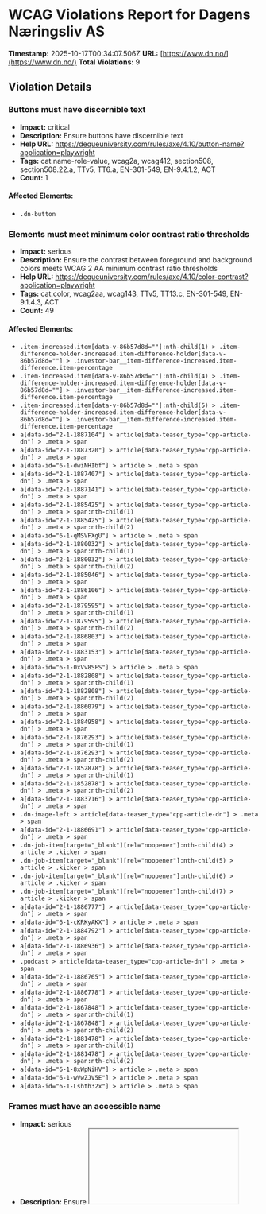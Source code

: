 # WCAG Violations Report for Dagens Næringsliv AS

**Timestamp:** 2025-10-17T00:34:07.506Z
**URL:** [https://www.dn.no/](https://www.dn.no/)
**Total Violations:** 9

## Violation Details

### Buttons must have discernible text

- **Impact:** critical
- **Description:** Ensure buttons have discernible text
- **Help URL:** https://dequeuniversity.com/rules/axe/4.10/button-name?application=playwright
- **Tags:** cat.name-role-value, wcag2a, wcag412, section508, section508.22.a, TTv5, TT6.a, EN-301-549, EN-9.4.1.2, ACT
- **Count:** 1

#### Affected Elements:

- `.dn-button`

### Elements must meet minimum color contrast ratio thresholds

- **Impact:** serious
- **Description:** Ensure the contrast between foreground and background colors meets WCAG 2 AA minimum contrast ratio thresholds
- **Help URL:** https://dequeuniversity.com/rules/axe/4.10/color-contrast?application=playwright
- **Tags:** cat.color, wcag2aa, wcag143, TTv5, TT13.c, EN-301-549, EN-9.1.4.3, ACT
- **Count:** 49

#### Affected Elements:

- `.item-increased.item[data-v-86b57d8d=""]:nth-child(1) > .item-difference-holder-increased.item-difference-holder[data-v-86b57d8d=""] > .investor-bar__item-difference-increased.item-difference.item-percentage`
- `.item-increased.item[data-v-86b57d8d=""]:nth-child(4) > .item-difference-holder-increased.item-difference-holder[data-v-86b57d8d=""] > .investor-bar__item-difference-increased.item-difference.item-percentage`
- `.item-increased.item[data-v-86b57d8d=""]:nth-child(5) > .item-difference-holder-increased.item-difference-holder[data-v-86b57d8d=""] > .investor-bar__item-difference-increased.item-difference.item-percentage`
- `a[data-id="2-1-1887104"] > article[data-teaser_type="cpp-article-dn"] > .meta > span`
- `a[data-id="2-1-1887320"] > article[data-teaser_type="cpp-article-dn"] > .meta > span`
- `a[data-id="6-1-dwiNHIbf"] > article > .meta > span`
- `a[data-id="2-1-1887407"] > article[data-teaser_type="cpp-article-dn"] > .meta > span`
- `a[data-id="2-1-1887141"] > article[data-teaser_type="cpp-article-dn"] > .meta > span`
- `a[data-id="2-1-1885425"] > article[data-teaser_type="cpp-article-dn"] > .meta > span:nth-child(1)`
- `a[data-id="2-1-1885425"] > article[data-teaser_type="cpp-article-dn"] > .meta > span:nth-child(2)`
- `a[data-id="6-1-qMSVFXgU"] > article > .meta > span`
- `a[data-id="2-1-1880032"] > article[data-teaser_type="cpp-article-dn"] > .meta > span:nth-child(1)`
- `a[data-id="2-1-1880032"] > article[data-teaser_type="cpp-article-dn"] > .meta > span:nth-child(2)`
- `a[data-id="2-1-1885046"] > article[data-teaser_type="cpp-article-dn"] > .meta > span`
- `a[data-id="2-1-1886106"] > article[data-teaser_type="cpp-article-dn"] > .meta > span`
- `a[data-id="2-1-1879595"] > article[data-teaser_type="cpp-article-dn"] > .meta > span:nth-child(1)`
- `a[data-id="2-1-1879595"] > article[data-teaser_type="cpp-article-dn"] > .meta > span:nth-child(2)`
- `a[data-id="2-1-1886803"] > article[data-teaser_type="cpp-article-dn"] > .meta > span`
- `a[data-id="2-1-1883153"] > article[data-teaser_type="cpp-article-dn"] > .meta > span`
- `a[data-id="6-1-0xVv8SFS"] > article > .meta > span`
- `a[data-id="2-1-1882808"] > article[data-teaser_type="cpp-article-dn"] > .meta > span:nth-child(1)`
- `a[data-id="2-1-1882808"] > article[data-teaser_type="cpp-article-dn"] > .meta > span:nth-child(2)`
- `a[data-id="2-1-1886079"] > article[data-teaser_type="cpp-article-dn"] > .meta > span`
- `a[data-id="2-1-1884958"] > article[data-teaser_type="cpp-article-dn"] > .meta > span`
- `a[data-id="2-1-1876293"] > article[data-teaser_type="cpp-article-dn"] > .meta > span:nth-child(1)`
- `a[data-id="2-1-1876293"] > article[data-teaser_type="cpp-article-dn"] > .meta > span:nth-child(2)`
- `a[data-id="2-1-1852878"] > article[data-teaser_type="cpp-article-dn"] > .meta > span:nth-child(1)`
- `a[data-id="2-1-1852878"] > article[data-teaser_type="cpp-article-dn"] > .meta > span:nth-child(2)`
- `a[data-id="2-1-1883716"] > article[data-teaser_type="cpp-article-dn"] > .meta > span`
- `.dn-image-left > article[data-teaser_type="cpp-article-dn"] > .meta > span`
- `a[data-id="2-1-1886691"] > article[data-teaser_type="cpp-article-dn"] > .meta > span`
- `.dn-job-item[target="_blank"][rel="noopener"]:nth-child(4) > article > .kicker > span`
- `.dn-job-item[target="_blank"][rel="noopener"]:nth-child(5) > article > .kicker > span`
- `.dn-job-item[target="_blank"][rel="noopener"]:nth-child(6) > article > .kicker > span`
- `.dn-job-item[target="_blank"][rel="noopener"]:nth-child(7) > article > .kicker > span`
- `a[data-id="2-1-1886777"] > article[data-teaser_type="cpp-article-dn"] > .meta > span`
- `a[data-id="6-1-cKRKyAKX"] > article > .meta > span`
- `a[data-id="2-1-1884792"] > article[data-teaser_type="cpp-article-dn"] > .meta > span`
- `a[data-id="2-1-1886936"] > article[data-teaser_type="cpp-article-dn"] > .meta > span`
- `.podcast > article[data-teaser_type="cpp-article-dn"] > .meta > span`
- `a[data-id="2-1-1886765"] > article[data-teaser_type="cpp-article-dn"] > .meta > span`
- `a[data-id="2-1-1886778"] > article[data-teaser_type="cpp-article-dn"] > .meta > span`
- `a[data-id="2-1-1867848"] > article[data-teaser_type="cpp-article-dn"] > .meta > span:nth-child(1)`
- `a[data-id="2-1-1867848"] > article[data-teaser_type="cpp-article-dn"] > .meta > span:nth-child(2)`
- `a[data-id="2-1-1881478"] > article[data-teaser_type="cpp-article-dn"] > .meta > span:nth-child(1)`
- `a[data-id="2-1-1881478"] > article[data-teaser_type="cpp-article-dn"] > .meta > span:nth-child(2)`
- `a[data-id="6-1-8xWpNiHV"] > article > .meta > span`
- `a[data-id="6-1-wVwZJV5E"] > article > .meta > span`
- `a[data-id="6-1-Lshth32x"] > article > .meta > span`

### Frames must have an accessible name

- **Impact:** serious
- **Description:** Ensure <iframe> and <frame> elements have an accessible name
- **Help URL:** https://dequeuniversity.com/rules/axe/4.10/frame-title?application=playwright
- **Tags:** cat.text-alternatives, wcag2a, wcag412, section508, section508.22.i, TTv5, TT12.d, EN-301-549, EN-9.4.1.2
- **Count:** 1

#### Affected Elements:

- `iframe[seamless=""]`

### Images must have alternative text

- **Impact:** critical
- **Description:** Ensure <img> elements have alternative text or a role of none or presentation
- **Help URL:** https://dequeuniversity.com/rules/axe/4.10/image-alt?application=playwright
- **Tags:** cat.text-alternatives, wcag2a, wcag111, section508, section508.22.a, TTv5, TT7.a, TT7.b, EN-301-549, EN-9.1.1.1, ACT
- **Count:** 4

#### Affected Elements:

- `iframe[seamless=""], a[data-id="kLFE0afY"] > figure > img`
- `iframe[seamless=""], a[data-id="3Uol2z6u"] > figure > img`
- `iframe[seamless=""], a[data-id="q1rbDibx"] > figure > img`
- `iframe[seamless=""], a[data-id="1UGDSGGz"] > figure > img`

### Contentinfo landmark should not be contained in another landmark

- **Impact:** moderate
- **Description:** Ensure the contentinfo landmark is at top level
- **Help URL:** https://dequeuniversity.com/rules/axe/4.10/landmark-contentinfo-is-top-level?application=playwright
- **Tags:** cat.semantics, best-practice
- **Count:** 1

#### Affected Elements:

- `.dn-footer-copyright`

### Document should not have more than one contentinfo landmark

- **Impact:** moderate
- **Description:** Ensure the document has at most one contentinfo landmark
- **Help URL:** https://dequeuniversity.com/rules/axe/4.10/landmark-no-duplicate-contentinfo?application=playwright
- **Tags:** cat.semantics, best-practice
- **Count:** 1

#### Affected Elements:

- `.dn-footer`

### Landmarks should have a unique role or role/label/title (i.e. accessible name) combination

- **Impact:** moderate
- **Description:** Ensure landmarks are unique
- **Help URL:** https://dequeuniversity.com/rules/axe/4.10/landmark-unique?application=playwright
- **Tags:** cat.semantics, best-practice
- **Count:** 1

#### Affected Elements:

- `.dn-footer`

### Links must have discernible text

- **Impact:** serious
- **Description:** Ensure links have discernible text
- **Help URL:** https://dequeuniversity.com/rules/axe/4.10/link-name?application=playwright
- **Tags:** cat.name-role-value, wcag2a, wcag244, wcag412, section508, section508.22.a, TTv5, TT6.a, EN-301-549, EN-9.2.4.4, EN-9.4.1.2, ACT
- **Count:** 3

#### Affected Elements:

- `.router-link-active`
- `.button[data-v-86b57d8d=""]:nth-child(3) > a[href$="investor"][data-v-86b57d8d=""]`
- `.dn-link[href$="dngroup.com/"][rel="noopener"]`

### All page content should be contained by landmarks

- **Impact:** moderate
- **Description:** Ensure all page content is contained by landmarks
- **Help URL:** https://dequeuniversity.com/rules/axe/4.10/region?application=playwright
- **Tags:** cat.keyboard, best-practice
- **Count:** 110

#### Affected Elements:

- `a[href$="investor"][data-v-86b57d8d=""] > span[data-v-86b57d8d=""]`
- `.item-increased.item[data-v-86b57d8d=""]:nth-child(1) > .item-holder[data-v-86b57d8d=""]`
- `.item-increased.item[data-v-86b57d8d=""]:nth-child(1) > .item-difference-holder-increased.item-difference-holder[data-v-86b57d8d=""] > .investor-bar__item-difference-increased.item-difference.item-percentage`
- `.item-decreased.item[data-v-86b57d8d=""]:nth-child(2) > .item-holder[data-v-86b57d8d=""]`
- `.item-decreased.item[data-v-86b57d8d=""]:nth-child(2) > .item-difference-holder-decreased.item-difference-holder[data-v-86b57d8d=""] > .item-difference-decreased.item-difference.item-percentage`
- `.item-decreased.item[data-v-86b57d8d=""]:nth-child(3) > .item-holder[data-v-86b57d8d=""]`
- `.item-decreased.item[data-v-86b57d8d=""]:nth-child(3) > .item-difference-holder-decreased.item-difference-holder[data-v-86b57d8d=""] > .item-difference-decreased.item-difference.item-percentage`
- `.item-increased.item[data-v-86b57d8d=""]:nth-child(4) > .item-holder[data-v-86b57d8d=""]`
- `.item-increased.item[data-v-86b57d8d=""]:nth-child(4) > .item-difference-holder-increased.item-difference-holder[data-v-86b57d8d=""] > .investor-bar__item-difference-increased.item-difference.item-percentage`
- `.item-increased.item[data-v-86b57d8d=""]:nth-child(5) > .item-holder[data-v-86b57d8d=""]`
- `.item-increased.item[data-v-86b57d8d=""]:nth-child(5) > .item-difference-holder-increased.item-difference-holder[data-v-86b57d8d=""] > .investor-bar__item-difference-increased.item-difference.item-percentage`
- `.dn-group:nth-child(2) > .layout-abb.dn-grid-layout[data-list=""]`
- `a[data-id="6-1-dwiNHIbf"] > article > .dn-card_assets > .default[data-load="eager"][type="picture"]`
- `a[data-id="6-1-dwiNHIbf"] > article > .kicker`
- `a[data-id="6-1-dwiNHIbf"] > article > .dn-headline--subhead.title[data-v-6d246014=""]`
- `a[data-id="6-1-dwiNHIbf"] > article > .meta`
- `a[data-id="6-1-dwiNHIbf"] > article > .badge > span`
- `.dn-group:nth-child(3)`
- `.dn-group:nth-child(5) > .layout-bba.dn-grid-layout[data-list=""]`
- `a[data-id="6-1-qMSVFXgU"] > article > .dn-card_assets > .default[data-load="eager"][type="picture"]`
- `a[data-id="6-1-qMSVFXgU"] > article > .dn-headline--subhead.title[data-v-6d246014=""]`
- `a[data-id="6-1-qMSVFXgU"] > article > .meta`
- `a[data-id="6-1-qMSVFXgU"] > article > .badge > span`
- `.layout-abb.dn-grid-layout[data-list=""]:nth-child(6)`
- `a[data-id="2-1-1886856"] > article[data-teaser_type="cpp-article-dn"] > .dn-card_assets`
- `a[data-id="2-1-1886856"] > article[data-teaser_type="cpp-article-dn"] > .kicker > span:nth-child(2)`
- `a[data-id="2-1-1886856"] > article[data-teaser_type="cpp-article-dn"] > .dn-headline--subhead.title[data-v-6d246014=""]`
- `a[data-id="2-1-1886856"] > article[data-teaser_type="cpp-article-dn"] > .meta`
- `a[data-id="2-1-1879595"]`
- `a[data-id="2-1-1886803"]`
- `a[data-id="2-1-1885389"] > article[data-teaser_type="cpp-article-dn"] > .dn-card_assets`
- `a[data-id="2-1-1885389"] > article[data-teaser_type="cpp-article-dn"] > .kicker > span:nth-child(2)`
- `a[data-id="2-1-1885389"] > article[data-teaser_type="cpp-article-dn"] > .dn-headline--subhead.title[data-v-6d246014=""]`
- `a[data-id="2-1-1885389"] > article[data-teaser_type="cpp-article-dn"] > .meta`
- `a[data-id="2-1-1884884"]`
- `a[data-id="2-1-1883153"]`
- `a[data-id="2-1-1885636"] > article[data-teaser_type="cpp-article-dn"] > .dn-card_assets`
- `a[data-id="2-1-1885636"] > article[data-teaser_type="cpp-article-dn"] > .kicker > span:nth-child(2)`
- `a[data-id="2-1-1885636"] > article[data-teaser_type="cpp-article-dn"] > .dn-headline--subhead.title[data-v-6d246014=""]`
- `a[data-id="2-1-1885636"] > article[data-teaser_type="cpp-article-dn"] > .meta`
- `a[data-id="6-1-0xVv8SFS"] > article > .dn-card_assets > .default[type="picture"][data-load="lazy"]`
- `a[data-id="6-1-0xVv8SFS"] > article > .dn-headline--subhead.title[data-v-6d246014=""]`
- `a[data-id="6-1-0xVv8SFS"] > article > .meta`
- `a[data-id="6-1-0xVv8SFS"] > article > .badge > span`
- `a[data-id="2-1-1882808"]`
- `a[data-id="2-1-1886079"]`
- `a[data-id="2-1-1887321"] > article[data-teaser_type="cpp-article-dn"] > .dn-card_assets`
- `a[data-id="2-1-1887321"] > article[data-teaser_type="cpp-article-dn"] > .kicker > span:nth-child(2)`
- `a[data-id="2-1-1887321"] > article[data-teaser_type="cpp-article-dn"] > .dn-headline--subhead.title[data-v-6d246014=""]`
- `a[data-id="2-1-1887321"] > article[data-teaser_type="cpp-article-dn"] > .meta`
- `a[data-id="2-1-1884958"]`
- `a[data-id="2-1-1886994"] > article[data-teaser_type="cpp-article-dn"] > .dn-card_assets`
- `a[data-id="2-1-1886994"] > article[data-teaser_type="cpp-article-dn"] > .kicker > span:nth-child(2)`
- `a[data-id="2-1-1886994"] > article[data-teaser_type="cpp-article-dn"] > .dn-headline--subhead.title[data-v-6d246014=""]`
- `a[data-id="2-1-1886994"] > article[data-teaser_type="cpp-article-dn"] > .meta`
- `a[data-id="2-1-1885566"] > article[data-teaser_type="cpp-article-dn"] > .dn-card_assets`
- `a[data-id="2-1-1885566"] > article[data-teaser_type="cpp-article-dn"] > .kicker > span:nth-child(2)`
- `a[data-id="2-1-1885566"] > article[data-teaser_type="cpp-article-dn"] > .dn-headline--subhead.title[data-v-6d246014=""]`
- `a[data-id="2-1-1885566"] > article[data-teaser_type="cpp-article-dn"] > .meta`
- `a[data-id="2-1-1876293"]`
- `a[data-id="2-1-1886115"] > article[data-teaser_type="cpp-article-dn"] > .dn-card_assets`
- `a[data-id="2-1-1886115"] > article[data-teaser_type="cpp-article-dn"] > .kicker > span:nth-child(2)`
- `a[data-id="2-1-1886115"] > article[data-teaser_type="cpp-article-dn"] > .dn-headline--subhead.title[data-v-6d246014=""]`
- `a[data-id="2-1-1886115"] > article[data-teaser_type="cpp-article-dn"] > .meta`
- `a[data-id="2-1-1852878"]`
- `div[grouptype="Audience Engagement 2"] > .layout-b.dn-grid-layout[data-list=""]`
- `.dn-image-left`
- `a[data-id="2-1-1885533"] > article[data-teaser_type="cpp-article-dn"] > .dn-card_assets`
- `a[data-id="2-1-1885533"] > article[data-teaser_type="cpp-article-dn"] > .kicker > span:nth-child(2)`
- `a[data-id="2-1-1885533"] > article[data-teaser_type="cpp-article-dn"] > .dn-headline--subhead.title[data-v-6d246014=""]`
- `a[data-id="2-1-1885533"] > article[data-teaser_type="cpp-article-dn"] > .meta`
- `a[data-id="2-1-1886691"]`
- `a[href$="dnjobb.no/"] > span`
- `.dn-job-button`
- `.dn-job-carousel`
- `a[data-id="2-1-1886777"]`
- `a[data-id="6-1-cKRKyAKX"] > article > .dn-card_assets > .default[type="picture"][data-load="lazy"]`
- `a[data-id="6-1-cKRKyAKX"] > article > .dn-headline--subhead.title[data-v-6d246014=""]`
- `a[data-id="6-1-cKRKyAKX"] > article > .meta`
- `a[data-id="6-1-cKRKyAKX"] > article > .badge > span`
- `a[data-id="2-1-1883160"]`
- `.layout-abb.dn-grid-layout[data-list=""]:nth-child(21)`
- `a[data-id="2-1-1886765"]`
- `a[data-id="2-1-1886778"]`
- `a[data-id="2-1-1884968"] > article[data-teaser_type="cpp-article-dn"] > .dn-card_assets`
- `a[data-id="2-1-1884968"] > article[data-teaser_type="cpp-article-dn"] > .kicker > span:nth-child(2)`
- `a[data-id="2-1-1884968"] > article[data-teaser_type="cpp-article-dn"] > .dn-headline--subhead.title[data-v-6d246014=""]`
- `a[data-id="2-1-1884968"] > article[data-teaser_type="cpp-article-dn"] > .meta`
- `a[data-id="2-1-1885137"] > article[data-teaser_type="cpp-article-dn"] > .dn-card_assets`
- `a[data-id="2-1-1885137"] > article[data-teaser_type="cpp-article-dn"] > .kicker > span:nth-child(2)`
- `a[data-id="2-1-1885137"] > article[data-teaser_type="cpp-article-dn"] > .dn-headline--subhead.title[data-v-6d246014=""]`
- `a[data-id="2-1-1885137"] > article[data-teaser_type="cpp-article-dn"] > .meta`
- `a[data-id="2-1-1867848"]`
- `a[data-id="2-1-1885058"] > article[data-teaser_type="cpp-article-dn"] > .dn-card_assets`
- `a[data-id="2-1-1885058"] > article[data-teaser_type="cpp-article-dn"] > .kicker > span:nth-child(2)`
- `a[data-id="2-1-1885058"] > article[data-teaser_type="cpp-article-dn"] > .dn-headline--subhead.title[data-v-6d246014=""]`
- `a[data-id="2-1-1885058"] > article[data-teaser_type="cpp-article-dn"] > .meta`
- `a[data-id="2-1-1881478"]`
- `a[data-id="6-1-8xWpNiHV"] > article > .dn-card_assets > .default[type="picture"][data-load="lazy"]`
- `a[data-id="6-1-8xWpNiHV"] > article > .dn-headline--subhead.title[data-v-6d246014=""]`
- `a[data-id="6-1-8xWpNiHV"] > article > .meta`
- `a[data-id="6-1-8xWpNiHV"] > article > .badge > span`
- `a[data-id="6-1-wVwZJV5E"] > article > .dn-card_assets > .default[type="picture"][data-load="lazy"]`
- `a[data-id="6-1-wVwZJV5E"] > article > .dn-headline--subhead.title[data-v-6d246014=""]`
- `a[data-id="6-1-wVwZJV5E"] > article > .meta`
- `a[data-id="6-1-wVwZJV5E"] > article > .badge > span`
- `a[data-id="6-1-Lshth32x"] > article > .dn-card_assets > .default[type="picture"][data-load="lazy"]`
- `a[data-id="6-1-Lshth32x"] > article > .dn-headline--subhead.title[data-v-6d246014=""]`
- `a[data-id="6-1-Lshth32x"] > article > .meta`
- `a[data-id="6-1-Lshth32x"] > article > .badge > span`
